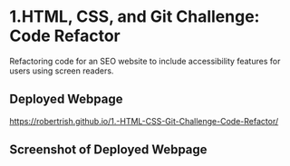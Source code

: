 # 1.HTML, CSS, and Git Challenge: Code Refactor

Refactoring code for an SEO website to include accessibility features for users using screen readers.

## Deployed Webpage

https://robertrish.github.io/1.-HTML-CSS-Git-Challenge-Code-Refactor/

## Screenshot of Deployed Webpage


